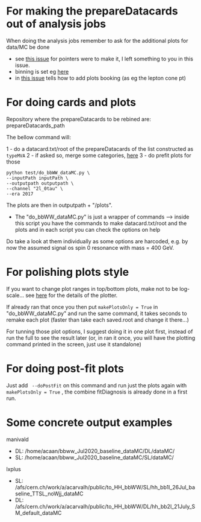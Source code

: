 # For making the prepareDatacards out of analysis jobs

When doing the analysis jobs remember to ask for the additional plots for data/MC be done
- see [this issue](https://github.com/HEP-KBFI/hh-bbww/issues/14)  for pointers were to make it, I left something to you in this issue.
- binning is set eg [here](https://github.com/HEP-KBFI/hh-bbww/blob/66a4fe8f5461f2ac1a2ba1c9c86c4458fe86111e/src/EvtHistManager_hh_bb2l.cc#L179-L187)
- in [this issue](https://github.com/HEP-KBFI/hh-bbww/issues/16) tells how to add plots booking (as eg the lepton cone pt)

# For doing cards and plots

Repository where the prepareDatacards to be rebined are: prepareDatacards_path

The bellow command will:

1 - do a datacard.txt/root of the prepareDatacards of the list constructed as `typeMVA`
2 - if asked so, merge some categories, [here](https://github.com/HEP-KBFI/CombineHarvester/blob/fd6a86d02f87b0746601c6850805f27c2bafed0d/ttH_htt/test/do_bbWW_dataMC.py#L117-L123)
3 - do prefit plots for those

```
python test/do_bbWW_dataMC.py \
--inputPath inputPath \
--outputpath outputpath \
--channel "2l_0tau" \
--era 2017
```

The plots are then in outputpath + "/plots".

- The "do_bbWW_dataMC.py" is just a wrapper of commands --> inside this script you have the commands to make datacard.txt/root and the plots and in each script you can check the options on help

Do take a look at them individually as some options are harcoded, e.g. by now the assumed signal os spin 0 resonance with mass = 400 GeV.

# For polishing plots style

If you want to change plot ranges in top/bottom plots, make not to be log-scale... see [here](https://github.com/HEP-KBFI/CombineHarvester/blob/f49bcb33223b2019ffcbbc584bac7508c4868985/ttH_htt/instructions/README_plotter.md) for the details of the plotter.

If already ran that once  you then put `makePlotsOnly = True` in "do_bbWW_dataMC.py" and run the same command, it takes seconds to remake each plot (faster than take each saved.root and change it there...)

For tunning those plot options, I suggest doing it in one plot first, instead of run the full to see the result later (or, in ran it once, you will have the plotting command printed in the screen, just use it standalone)

# For doing post-fit plots

Just add ` --doPostFit` on this command and run just the plots again with `makePlotsOnly = True` , the combine fitDiagnosis is already done in a first run.

# Some concrete output examples

manivald
- DL:  /home/acaan/bbww_Jul2020_baseline_dataMC/DL/dataMC/
- SL: /home/acaan/bbww_Jul2020_baseline_dataMC/SL/dataMC/

lxplus
- SL: /afs/cern.ch/work/a/acarvalh/public/to_HH_bbWW/SL/hh_bb1l_26Jul_baseline_TTSL_noWjj_dataMC
- DL: /afs/cern.ch/work/a/acarvalh/public/to_HH_bbWW/DL/hh_bb2l_21July_SM_default_dataMC
